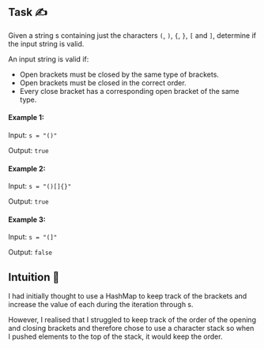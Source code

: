 ## Task ✍
Given a string s containing just the characters ```(```, ```)```, ```{```, ```}```, ```[``` and ```]```, determine if the input string is valid.

An input string is valid if:

* Open brackets must be closed by the same type of brackets.
* Open brackets must be closed in the correct order.
* Every close bracket has a corresponding open bracket of the same type.

#### Example 1:
Input: ```s = "()"```

Output: ```true```

#### Example 2:
Input: ```s = "()[]{}"```

Output: ```true```

#### Example 3:
Input: ```s = "(]"```

Output: ```false```

## Intuition 💬
<!-- Describe your first thoughts on how to solve this problem. -->
I had initially thought to use a HashMap to keep track of the brackets and increase the value of each during the iteration through s.

However, I realised that I struggled to keep track of the order of the opening and closing brackets and therefore chose to use a character stack so when I pushed elements to the top of the stack, it would keep the order. 
